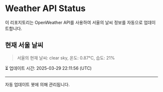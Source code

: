 
# Weather API Status

이 리포지토리는 OpenWeather API를 사용하여 서울의 날씨 정보를 자동으로 업데이트합니다.

## 현재 서울 날씨
> 서울의 현재 날씨: clear sky, 온도: 0.87°C, 습도: 21%

⏳ 업데이트 시간: 2025-03-29 22:11:56 (UTC)

---
자동 업데이트 봇에 의해 관리됩니다.

